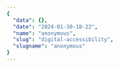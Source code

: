 ```yaml
---
{
  "data": {},
  "date": "2024-01-30-18-22",
  "name": "anonymous",
  "slug": "digital-accessibility",
  "slugname": "anonymous"
}
---
```

